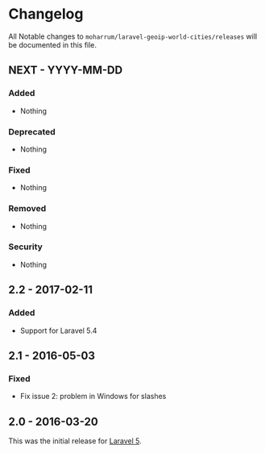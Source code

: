 # Changelog

All Notable changes to `moharrum/laravel-geoip-world-cities/releases` will be documented in this file.

## NEXT - YYYY-MM-DD

### Added
- Nothing

### Deprecated
- Nothing

### Fixed
- Nothing

### Removed
- Nothing

### Security
- Nothing

## 2.2 - 2017-02-11

### Added
- Support for Laravel 5.4

## 2.1 - 2016-05-03

### Fixed
- Fix issue 2: problem in Windows for slashes


## 2.0 - 2016-03-20

This was the initial release for [Laravel 5](https://laravel.com/).
